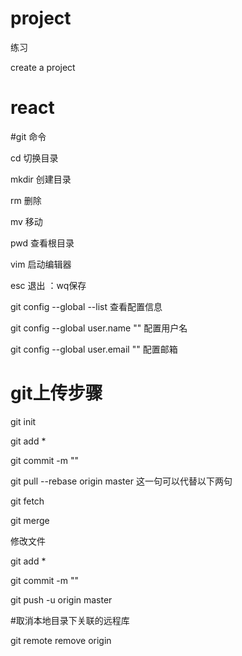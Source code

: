# project
练习

create a project
# react

#git 命令

cd 切换目录

mkdir 创建目录

rm 删除

mv 移动

pwd 查看根目录

vim 启动编辑器

esc 退出 ：wq保存

git config --global --list 查看配置信息

git config --global user.name "" 配置用户名

git config --global user.email "" 配置邮箱
# git上传步骤
git init

git add *

git commit -m ""

git pull --rebase origin master 这一句可以代替以下两句

git fetch

git merge

修改文件

git add *

git commit -m ""

git push -u origin master

#取消本地目录下关联的远程库

git remote remove origin
